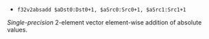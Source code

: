 * `f32v2absadd $aDst0:Dst0+1, $aSrc0:Src0+1, $aSrc1:Src1+1`

*Single-precision* 2-element vector element-wise addition of absolute
values.
